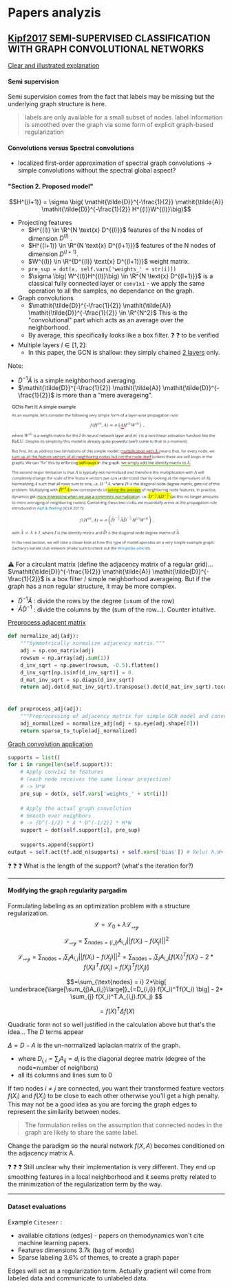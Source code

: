 # Papers analyzis

## [Kipf2017](/external/papers/Kipf2017_8.pdf) SEMI-SUPERVISED CLASSIFICATION WITH GRAPH CONVOLUTIONAL NETWORKS


[Clear and illustrated explanation](https://tkipf.github.io/graph-convolutional-networks/)

#### Semi supervision
Semi supervision comes from the fact that labels may be missing but the underlying graph structure is here.
> labels are only available for a small subset of nodes. label information is smoothed over the graph via
some form of explicit graph-based regularization

#### Convolutions versus Spectral convolutions
- localized first-order approximation of spectral graph convolutions -> simple convolutions without the spectral global aspect?




#### "Section 2. Proposed model"

$$H^{(l+1)} = \sigma \big( \mathit{\tilde{D}}^{-\frac{1}{2}} \mathit{\tilde{A}}   \mathit{\tilde{D}}^{-\frac{1}{2}} H^{(l)}W^{(l)}\big)$$

- Projecting features
  - $H^{(l)} \in \R^{N \text{x} D^{(l)}}$ features of the N nodes of dimension $D^{(l)}$ .
  - $H^{(l+1)} \in \R^{N \text{x} D^{(l+1)}}$ features of the N nodes of dimension $D^{(l+1)}$.
  - $W^{(l)} \in \R^{D^{(l)} \text{x} D^{(l+1)}}$ weight matrix.  
  - `pre_sup = dot(x, self.vars['weights_' + str(i)])`
  - $\sigma \big( W^{(l)}H^{(l)}\big) \in \R^{N \text{x} D^{(l+1)}}$ is a classical fully connected layer or `conv1x1` - we apply the same operation to all the samples, no dependance on the graph. 
- Graph convolutions
  - $\mathit{\tilde{D}}^{-\frac{1}{2}} \mathit{\tilde{A}}   \mathit{\tilde{D}}^{-\frac{1}{2}} \in \R^{N^2}$ This is the "convolutional" part which acts as an average over the neighborhood. 
  - By average, this specifically looks like a box filter.  :question: :question: to be verified 
- Multiple layers $l\in[1, 2]$:
  - In this paper, the GCN is shallow: they simply chained [2 layers](https://github.com/parisots/gcn/blob/master/gcn/models.py#L163C1-L178) only.


Note: 
- $\tilde{D}^{-1} \mathit{\tilde{A}}$ is a simple neighborhood averaging.
- $\mathit{\tilde{D}}^{-\frac{1}{2}} \mathit{\tilde{A}}   \mathit{\tilde{D}}^{-\frac{1}{2}}$ is more than a "mere averageing". 

![explanation](/notes/figures/GCN_explanations.png)


:warning: For a circulant matrix (define the adjacency matrix of a regular grid)... $\mathit{\tilde{D}}^{-\frac{1}{2}} \mathit{\tilde{A}}   \mathit{\tilde{D}}^{-\frac{1}{2}}$ is a box filter / simple neighborhood averageing. But if the graph has a non regular structure, it may be more complex.
- $\tilde{D}^{-1} \mathit{\tilde{A}}$ : divide the rows by the degree (=sum of the row)
- $\mathit{\tilde{A}} \tilde{D}^{-1}$ : divide the columns by the (sum of the row...). Counter intuitive.

[Preprocess adjacent matrix](https://github.com/parisots/gcn/blob/master/gcn/utils.py#L104-L117)


```python
def normalize_adj(adj):
    """Symmetrically normalize adjacency matrix."""
    adj = sp.coo_matrix(adj)
    rowsum = np.array(adj.sum(1))
    d_inv_sqrt = np.power(rowsum, -0.5).flatten()
    d_inv_sqrt[np.isinf(d_inv_sqrt)] = 0.
    d_mat_inv_sqrt = sp.diags(d_inv_sqrt)
    return adj.dot(d_mat_inv_sqrt).transpose().dot(d_mat_inv_sqrt).tocoo()


def preprocess_adj(adj):
    """Preprocessing of adjacency matrix for simple GCN model and conversion to tuple representation."""
    adj_normalized = normalize_adj(adj + sp.eye(adj.shape[0]))
    return sparse_to_tuple(adj_normalized)
```


[Graph convolution application](https://github.com/parisots/gcn/blob/master/gcn/layers.py#L213-L222)
```python
supports = list()
for i in range(len(self.support)):
    # Apply conv1x1 to features 
    # (each node receives the same linear projection)
    # -> H*W
    pre_sup = dot(x, self.vars['weights_' + str(i)])
    
    # Apply the actual graph convolution 
    # Smooth over neighbors 
    # -> [D^(-1/2) * A * D^(-1/2)] * H*W
    support = dot(self.support[i], pre_sup) 
    
    supports.append(support)
output = self.act(tf.add_n(supports) + self.vars['bias']) # Relu( h.W+ bias)
```

:question: :question: :question: What is the length of the support? (what's the iteration for?)





----------

#### Modifying the graph regularity pargadim
Formulating labeling as an optimization problem with a structure regularization.
$$\mathcal{L} = \mathcal{L_0}+ \lambda \mathcal{L_{reg}}  $$

$$\mathcal{L_{reg}} = \sum_{\text{nodes} = (i,j)}A_{i,j} ||f(X_i) - f(X_j)||^2 $$



$$\mathcal{L_{reg}} = \sum_{\text{nodes} = i} \sum_{j} A_{i,j} ||f(X_i) - f(X_j)||^2 = \sum_{\text{nodes} = i} \sum_{j}  A_{i,j} \big[ f(X_i)^Tf(X_i) - 2*f(X_i)^T.f(X_j) + f(X_j)^Tf(X_j) \big]$$

$$=\sum_{\text{nodes} = i} 2*\big[ \underbrace{\large[\sum_{j}A_{i,j}\large]}_{=D_{i,i}}  f(X_i)^Tf(X_i) \big] - 2* \sum_{j} f(X_i)^T.A_{i,j}.f(X_j) $$

$$= f(X)^T \Delta f(X)$$

Quadratic form not so well justified in the calculation above but that's the idea... The $D$ terms appear 

$\Delta = D - A$ is the un-normalized laplacian matrix of the graph. 
- where $D_{i,i}= \sum_j A_{ij} = d_i$ is the diagonal degree matrix (degree of the node=number of neighbors)
- all its columns and lines sum to 0

If two nodes $i \neq j$ are connected, you want their transformed feature vectors $f(X_i)$ and $f(X_j)$ to be close to each other otherwise you'll get a high penalty. This may not be a good idea as you are forcing the graph edges to represent the similarity between nodes.

> The formulation relies on the assumption that connected nodes in the graph are likely to share the same label.

Change the paradigm so the neural network $f(X,A)$ becomes conditioned on the adjacency matrix A.

:question:  :question: :question: Still unclear why their implementation is very different. They end up smoothing features in a local neighborhood
and it seems pretty related to the minimization of the regularization term by the way.


-----------

#### Dataset evaluations
Example `Citeseer` : 
- available citations (edges) - papers on themodynamics won't cite machine learning papers.
-  Features dimensions 3.7k (bag of words)
- Sparse labeling  3.6% of themes,  to create a graph paper

Edges will act as a regularization term. Actually gradient will come from labeled data and communicate to unlabeled data.
